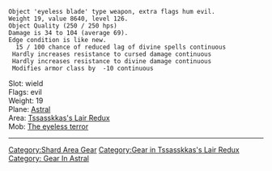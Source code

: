     Object 'eyeless blade' type weapon, extra flags hum evil.
    Weight 19, value 8640, level 126.
    Object Quality (250 / 250 hps)
    Damage is 34 to 104 (average 69).
    Edge condition is like new.
      15 / 100 chance of reduced lag of divine spells continuous
     Hardly increases resistance to cursed damage continuous
     Hardly increases resistance to divine damage continuous
     Modifies armor class by  -10 continuous

Slot: wield  
Flags: evil  
Weight: 19  
Plane: [Astral](:Category:_Astral "wikilink")  
Area: [Tssasskkas's Lair
Redux](:Category:Tssasskkas's_Lair_Redux "wikilink")  
Mob: [The eyeless terror](The_eyeless_terror "wikilink")  

------------------------------------------------------------------------

[Category:Shard Area Gear](Category:Shard_Area_Gear "wikilink")
[Category:Gear in Tssasskkas's Lair
Redux](Category:Gear_in_Tssasskkas's_Lair_Redux "wikilink") [Category:
Gear In Astral](Category:_Gear_In_Astral "wikilink")
